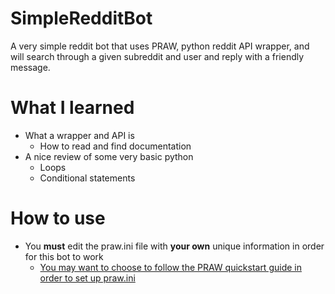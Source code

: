 # SimpleRedditBot
A very simple reddit bot that uses PRAW, python reddit API wrapper, and will search through a given subreddit and user and reply with a friendly message.
# What I learned
* What a wrapper and API is
  * How to read and find documentation
* A nice review of some very basic python
  * Loops
  * Conditional statements
# How to use
* You **must** edit the praw.ini file with **your own** unique information in order for this bot to work
  * [You may want to choose to follow the PRAW quickstart guide in order to set up praw.ini](https://praw.readthedocs.io/en/latest/getting_started/quick_start.html#common-tasks)
